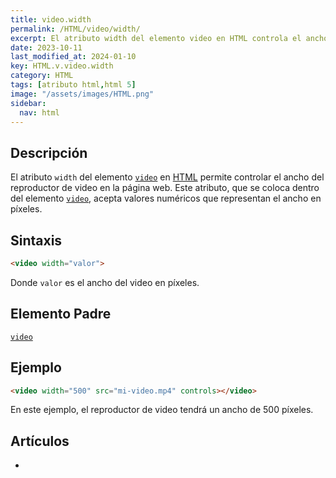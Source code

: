 ```yaml
---
title: video.width
permalink: /HTML/video/width/
excerpt: El atributo width del elemento video en HTML controla el ancho del reproductor de video en la página web, aceptando valores numéricos en píxeles.
date: 2023-10-11
last_modified_at: 2024-01-10
key: HTML.v.video.width
category: HTML
tags: [atributo html,html 5]
image: "/assets/images/HTML.png"
sidebar:
  nav: html
---
```


## Descripción


El atributo `width` del elemento [`video`](https://www.w3api.com/HTML/video/) en [HTML](https://www.manualweb.net/html5/) permite controlar el ancho del reproductor de video en la página web. Este atributo, que se coloca dentro del elemento [`video`](https://www.w3api.com/HTML/video/), acepta valores numéricos que representan el ancho en píxeles.


## Sintaxis


```html
<video width="valor">

```


Donde `valor` es el ancho del video en píxeles.


## Elemento Padre


[`video`](https://www.w3api.com/HTML/video/)


## Ejemplo


```html
<video width="500" src="mi-video.mp4" controls></video>

```


En este ejemplo, el reproductor de video tendrá un ancho de 500 píxeles.


## Artículos

- 
